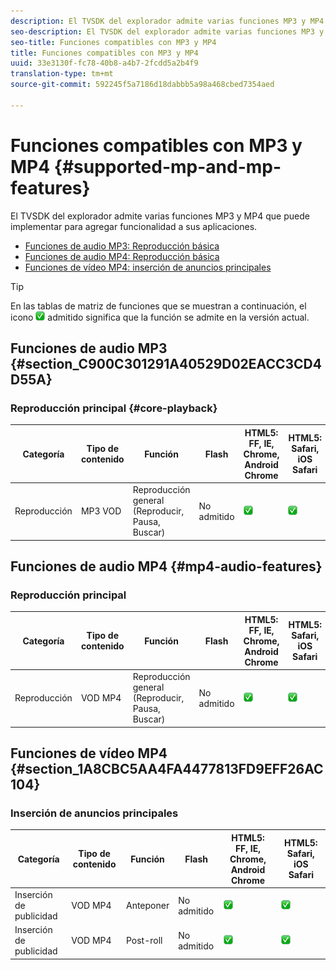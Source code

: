 ```yaml
---
description: El TVSDK del explorador admite varias funciones MP3 y MP4 que puede implementar para agregar funcionalidad a sus aplicaciones.
seo-description: El TVSDK del explorador admite varias funciones MP3 y MP4 que puede implementar para agregar funcionalidad a sus aplicaciones.
seo-title: Funciones compatibles con MP3 y MP4
title: Funciones compatibles con MP3 y MP4
uuid: 33e3130f-fc78-40b8-a4b7-2fcdd5a2b4f9
translation-type: tm+mt
source-git-commit: 592245f5a7186d18dabbb5a98a468cbed7354aed

---
```



# Funciones compatibles con MP3 y MP4 {#supported-mp-and-mp-features}

El TVSDK del explorador admite varias funciones MP3 y MP4 que puede implementar para agregar funcionalidad a sus aplicaciones.
* [Funciones de audio MP3: Reproducción básica](#core-playback)
* [Funciones de audio MP4: Reproducción básica](#mp4-audio-features)
* [Funciones de vídeo MP4: inserción de anuncios principales](#section_1A8CBC5AA4FA4477813FD9EFF26AC104)

>[!TIP]
>
>En las tablas de matriz de funciones que se muestran a continuación, el icono ![](assets/supported15.png) admitido significa que la función se admite en la versión actual.

## Funciones de audio MP3 {#section_C900C301291A40529D02EACC3CD4D55A}

### Reproducción principal {#core-playback}

| Categoría | Tipo de contenido | Función | Flash | HTML5: FF, IE, Chrome, Android Chrome | HTML5: Safari, iOS Safari |
|--- |--- |--- |--- |--- |--- |
| Reproducción | MP3 VOD | Reproducción general (Reproducir, Pausa, Buscar) | No admitido | ![icono admitido](assets/supported15.png) | ![icono admitido](assets/supported15.png) |

## Funciones de audio MP4 {#mp4-audio-features}

### Reproducción principal

| Categoría | Tipo de contenido | Función | Flash | HTML5: FF, IE, Chrome, Android Chrome | HTML5: Safari, iOS Safari |
|--- |--- |--- |--- |--- |--- |
| Reproducción | VOD MP4 | Reproducción general (Reproducir, Pausa, Buscar) | No admitido | ![icono admitido](assets/supported15.png) | ![icono admitido](assets/supported15.png) |

## Funciones de vídeo MP4 {#section_1A8CBC5AA4FA4477813FD9EFF26AC104}

### Inserción de anuncios principales

| Categoría | Tipo de contenido | Función | Flash | HTML5: FF, IE, Chrome, Android Chrome | HTML5: Safari, iOS Safari |
|--- |--- |--- |--- |--- |--- |
| Inserción de publicidad | VOD MP4 | Anteponer | No admitido | ![icono admitido](assets/supported15.png) | ![icono admitido](assets/supported15.png) |
| Inserción de publicidad | VOD MP4 | Post-roll | No admitido | ![icono admitido](assets/supported15.png) | ![icono admitido](assets/supported15.png) |